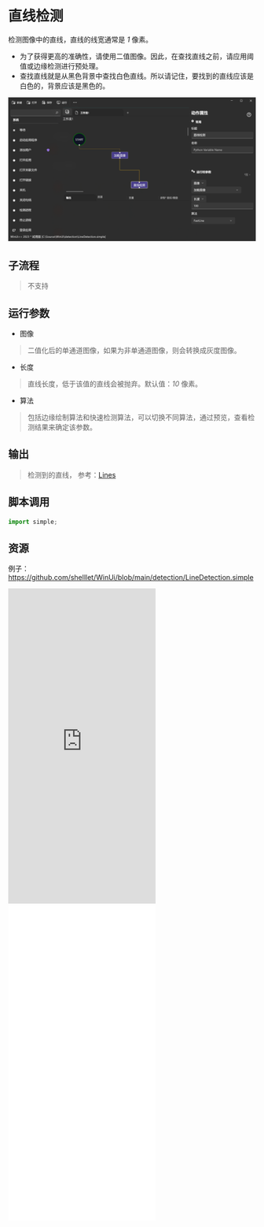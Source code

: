 # 直线检测
检测图像中的直线，直线的线宽通常是 *1* 像素。

* 为了获得更高的准确性，请使用二值图像。因此，在查找直线之前，请应用阈值或边缘检测进行预处理。
* 查找直线就是从黑色背景中查找白色直线。所以请记住，要找到的直线应该是白色的，背景应该是黑色的。


![LineDetection](./images/01.png ':size=90%')

## 子流程
> 不支持


## 运行参数

* 图像
> 二值化后的单通道图像，如果为非单通道图像，则会转换成灰度图像。
* 长度
> 直线长度，低于该值的直线会被抛弃。默认值：*10* 像素。
* 算法
>  包括边缘绘制算法和快速检测算法，可以切换不同算法，通过预览，查看检测结果来确定该参数。

## 输出

> 检测到的直线， 参考：[Lines](./types/Line.md)    


## 脚本调用

```python
import simple;

```

## 资源

例子：https://github.com/shelllet/WinUi/blob/main/detection/LineDetection.simple


<iframe type="text/html" height="640px" src="https://www.youtube.com/embed/GDqQxHO8NR0" frameborder="0"></iframe>

<iframe src="//player.bilibili.com/player.html?bvid=BV1xy4y1P7eE&page=1&autoplay=0" height='640px' scrolling="no" frameborder="no" framespacing="0" allowfullscreen="true"></iframe>